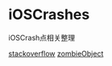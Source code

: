 # iOSCrashes
iOSCrash点相关整理

[stackoverflow](./SomeCase/stackoverflow/stackoverflow.md)
[zombieObject](./SomeCase/zombieObject/zombieObject.md)